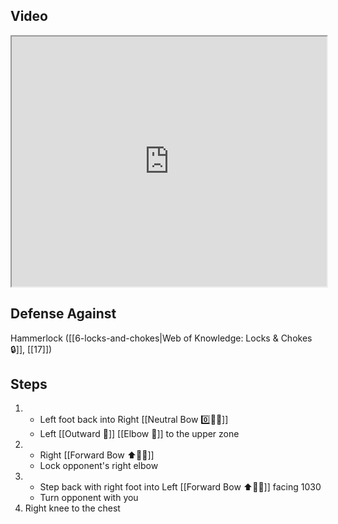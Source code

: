 ## Video

<iframe src="https://www.youtube.com/embed/-lpvjG0gD0E" width="100%" height="400"></iframe>

## Defense Against

Hammerlock ([[6-locks-and-chokes|Web of Knowledge: Locks & Chokes 🔒]], [[17]])

## Steps

1. - Left foot back into Right [[Neutral Bow 0️⃣🧍‍♂️]]
    - Left [[Outward 🔼]] [[Elbow 💪]] to the upper zone
2. - Right [[Forward Bow ⬆️🧍‍♂️]]
    - Lock opponent's right elbow
3. - Step back with right foot into Left [[Forward Bow ⬆️🧍‍♂️]] facing 1030
    - Turn opponent with you
4. Right knee to the chest